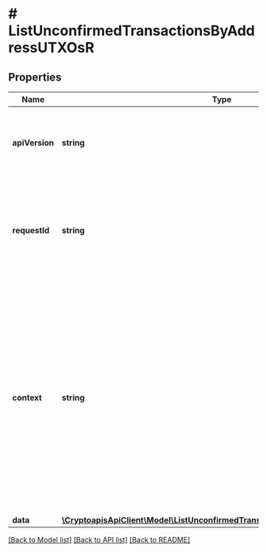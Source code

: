 # # ListUnconfirmedTransactionsByAddressUTXOsR

## Properties

Name | Type | Description | Notes
------------ | ------------- | ------------- | -------------
**apiVersion** | **string** | Specifies the version of the API that incorporates this endpoint. |
**requestId** | **string** | Defines the ID of the request. The &#x60;requestId&#x60; is generated by Crypto APIs and it&#39;s unique for every request. |
**context** | **string** | In batch situations the user can use the context to correlate responses with requests. This property is present regardless of whether the response was successful or returned as an error. &#x60;context&#x60; is specified by the user. | [optional]
**data** | [**\CryptoapisApiClient\Model\ListUnconfirmedTransactionsByAddressUTXOsRData**](ListUnconfirmedTransactionsByAddressUTXOsRData.md) |  |

[[Back to Model list]](../../README.md#models) [[Back to API list]](../../README.md#endpoints) [[Back to README]](../../README.md)
